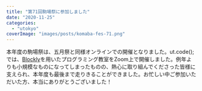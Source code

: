 ```yaml
---
title: "第71回駒場祭に参加しました"
date: "2020-11-25"
categories: 
  - "utokyo"
coverImage: "images/posts/komaba-fes-71.png"
---
```


本年度の駒場祭は、五月祭と同様オンラインでの開催となりました。ut.code();では、[Blockly](https://github.com/google/blockly)を用いたプログラミング教室をZoom上で開催しました。例年よりも小規模なものになってしまったものの、熱心に取り組んでくださった皆様に支えられ、本年度も最後まで走りきることができました。お忙しい中ご参加いただいた方、本当にありがとうございました！
